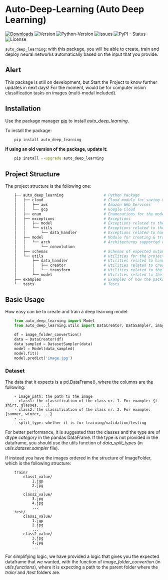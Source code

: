 # Auto-Deep-Learning (Auto Deep Learning)
[![Downloads](https://static.pepy.tech/personalized-badge/auto-deep-learning?period=month&units=none&left_color=grey&right_color=blue&left_text=Downloads)](https://pepy.tech/project/auto_deep_learning) ![Version](https://img.shields.io/badge/version-0.1.1-blue) ![Python-Version](https://img.shields.io/badge/python-3.9-blue) ![issues](https://img.shields.io/github/issues/Nil-Andreu/auto_deep_learning) ![PyPI - Status](https://img.shields.io/pypi/status/auto_deep_learning) ![License](https://img.shields.io/github/license/Nil-Andreu/auto_deep_learning) 

```auto_deep_learning```: with this package, you will be able to create, train and deploy neural networks automatically based on the input that you provide.

## Alert
This package is still on development, but Start the Project to know further updates in next days!
For the moment, would be for computer vision classification tasks on images (multi-modal included).

## Installation
Use the package manager [pip](https://pypi.org/project/pip/) to install *auto_deep_learning*.

To install the package:
```bash
    pip install auto_deep_learning
```

**If using an old version of the package, update it:**
```bash
    pip install --upgrade auto_deep_learning
```


## Project Structure
The project structure is the following one:

```bash
    ├── auto_deep_learning                  # Python Package
    │   ├── cloud                           # Cloud module for saving & service DL models
    │   │   ├── aws                         # Amazon Web Services
    │   │   └── gcp                         # Google Cloud
    │   ├── enum                            # Enumerations for the model
    │   ├── exceptions                      # Exceptions 
    │   │   ├── model                       # Exceptions related to the definition/creation of the model
    │   │   └── utils                       # Exceptions related to the utilities folder
    │   │       └── data_handler            # Exceptions related to handling the data
    │   ├── model                           # Module for creating & training the models 
    │   │   └── arch                        # Architectures supported of the models
    │   │       └── convolution
    │   ├── schemas                         # Schemas of expected outputs
    │   └── utils                           # Utilities for the project
    │       ├── data_handler                # Utilities related to handling the data
    │       │   ├── creator                 # Utilities related to creating the loaders
    │       │   └── transform               # Utilities related to the transformation of the data
    │       └── model                       # Utilities related to the creation of the model
    ├── examples                            # Examples of how the package can be used
    └── tests                               # Tests
```

## Basic Usage
How easy can be to create and train a deep learning model:
```python
    from auto_deep_learning import Model
    from auto_deep_learning.utils import DataCreator, DataSampler, image_folder_convertion

    df = image_folder_convertion()
    data = DataCreator(df)
    data_sampled = DatasetSampler(data)
    model = Model(data_sampled)
    model.fit()
    model.predict('image.jpg')
```


### Dataset

The data that it expects is a pd.DataFrame(), where the columns are the following:
```
    - image_path: the path to the image
    - class1: the classification of the class nr. 1. For example: {t-shirt, glasses, ...}
    - class2: the classification of the class nr. 2. For example: {summer, winter, ...}
    - ...
    - split_type: whether it is for training/validation/testing
```
For better performance, it is suggested that the classes and the type are of dtype *category* in the pandas DataFrame.
If the type is not provided in the dataframe, you should use the utils function of *data_split_types* (in *utils.dataset.sampler* file). 

If instead you have the images ordered in the structure of ImageFolder, which is the following structure:
```
    train/  
        class1_value/
            1.jgp
            2.jpg
            ...
        class2_value/
            3.jpg
            4.jpg
            ...
    test/
        class1_value/
            1.jgp
            2.jpg
            ...
        class2_value/
            3.jpg
            4.jpg
            ...
```
For simplifying logic, we have provided a logic that gives you the expected dataframe that we wanted, with the function of *image_folder_convertion* (in *utils.functions*), where it is expecting a path to the parent folder where the *train/* and */test* folders are.